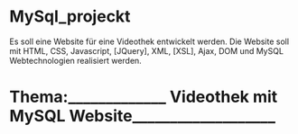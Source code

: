 # MySql_projeckt

Es soll eine Website für eine Videothek entwickelt werden. Die Website soll mit HTML, CSS, Javascript, [JQuery], XML, [XSL], Ajax, DOM und MySQL Webtechnologien realisiert werden.

# Thema:_____________ Videothek mit MySQL Website___________________
